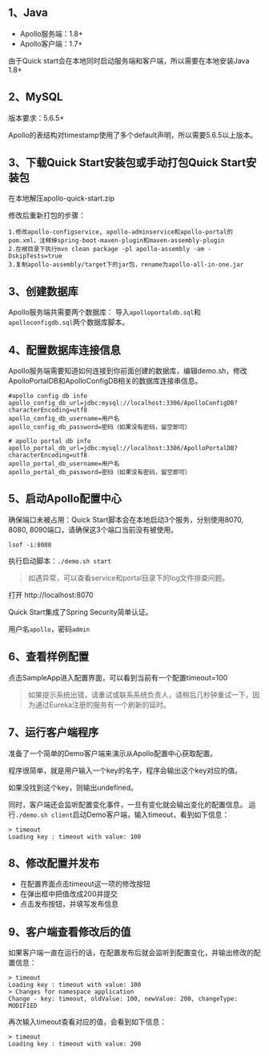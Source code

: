 1、Java
--
* Apollo服务端：1.8+
* Apollo客户端：1.7+

由于Quick start会在本地同时启动服务端和客户端，所以需要在本地安装Java 1.8+

2、MySQL
--
版本要求：5.6.5+

Apollo的表结构对timestamp使用了多个default声明，所以需要5.6.5以上版本。

3、下载Quick Start安装包或手动打包Quick Start安装包
--
在本地解压apollo-quick-start.zip

修改后重新打包的步骤：
```text
1.修改apollo-configservice, apollo-adminservice和apollo-portal的pom.xml，注释掉spring-boot-maven-plugin和maven-assembly-plugin
2.在根目录下执行mvn clean package -pl apollo-assembly -am -DskipTests=true
3.复制apollo-assembly/target下的jar包，rename为apollo-all-in-one.jar
```

3、创建数据库
--
Apollo服务端共需要两个数据库：
导入`apolloportaldb.sql`和`apolloconfigdb.sql`两个数据库脚本。

4、配置数据库连接信息
--
Apollo服务端需要知道如何连接到你前面创建的数据库，编辑demo.sh，修改ApolloPortalDB和ApolloConfigDB相关的数据库连接串信息。

```properties
#apollo config db info
apollo_config_db_url=jdbc:mysql://localhost:3306/ApolloConfigDB?characterEncoding=utf8
apollo_config_db_username=用户名
apollo_config_db_password=密码（如果没有密码，留空即可）

# apollo portal db info
apollo_portal_db_url=jdbc:mysql://localhost:3306/ApolloPortalDB?characterEncoding=utf8
apollo_portal_db_username=用户名
apollo_portal_db_password=密码（如果没有密码，留空即可）
```

5、启动Apollo配置中心
--
确保端口未被占用：Quick Start脚本会在本地启动3个服务，分别使用8070, 8080, 8090端口，请确保这3个端口当前没有被使用。

```text
lsof -i:8080
```

执行启动脚本：`./demo.sh start`

> 如遇异常，可以查看service和portal目录下的log文件排查问题。

打开 http://localhost:8070

Quick Start集成了Spring Security简单认证。

用户名`apollo`，密码`admin`

6、查看样例配置
--

点击SampleApp进入配置界面，可以看到当前有一个配置timeout=100
> 如果提示系统出错，请重试或联系系统负责人，请稍后几秒钟重试一下，因为通过Eureka注册的服务有一个刷新的延时。

7、运行客户端程序
--
准备了一个简单的Demo客户端来演示从Apollo配置中心获取配置。

程序很简单，就是用户输入一个key的名字，程序会输出这个key对应的值。

如果没找到这个key，则输出undefined。

同时，客户端还会监听配置变化事件，一旦有变化就会输出变化的配置信息。
运行`./demo.sh client`启动Demo客户端，输入timeout，看到如下信息：
```text
> timeout
Loading key : timeout with value: 100
```

8、修改配置并发布
--
* 在配置界面点击timeout这一项的修改按钮
* 在弹出框中把值改成200并提交
* 点击发布按钮，并填写发布信息

9、客户端查看修改后的值
--

如果客户端一直在运行的话，在配置发布后就会监听到配置变化，并输出修改的配置信息：
```text
> timeout
Loading key : timeout with value: 100
> Changes for namespace application
Change - key: timeout, oldValue: 100, newValue: 200, changeType: MODIFIED
```

再次输入timeout查看对应的值，会看到如下信息：
```text
> timeout
Loading key : timeout with value: 200
```

